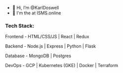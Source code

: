 - 👋 Hi, I’m @KarlDoswell
- 🏢 I'm the at ISMS.online

<h3>Tech Stack:</h3>

Frontend - HTML/CSS/JS | React | Redux

Backend  - Node.js | Express | Python | Flask

Database - MongoDB | Postgres 

DevOps   - GCP | Kubernetes (GKE) | Docker | Terraform 

<!---
KarlDoswell/KarlDoswell is a ✨ special ✨ repository because its `README.md` (this file) appears on your GitHub profile.
You can click the Preview link to take a look at your changes.
--->
<!-- [![Karl's github stats](https://github-readme-stats.vercel.app/api?username=KarlDoswell&count_private=true)](https://github.com/anuraghazra/github-readme-stats)
[![Top Langs](https://github-readme-stats.vercel.app/api/top-langs/?username=KarlDoswell&count_private=true)](https://github.com/anuraghazra/github-readme-stats) -->
